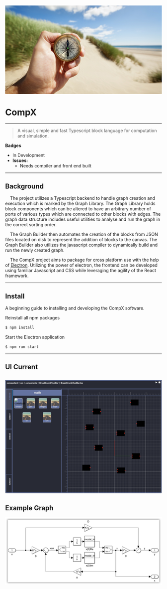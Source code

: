![Banner](resources/banner.jpeg)

# CompX

---

> A visual, simple and fast Typescript block language for computation and simulation.

**Badges**

- In Development
- **Issues:**
  - Needs compiler and front end built

---

## Background

&nbsp;&nbsp;&nbsp;&nbsp;The project utilizes a Typescript backend to handle graph creation and execution which is marked by the Graph Library.  The Graph Library holds block components which can be altered to have an arbitrary number of ports of various types which are connected to other blocks with edges.  The graph data structure includes useful utilities to analyse and run the graph in the correct sorting order.

&nbsp;&nbsp;&nbsp;&nbsp;The Graph Builder then automates the creation of the blocks from JSON files located on disk to represent the addition of blocks to the canvas.  The Graph Builder also utilizes the javascript compiler to dynamically build and run the newly created graph.

&nbsp;&nbsp;&nbsp;&nbsp;The CompX project aims to package for cross platform use with the help of [Electron](https://www.electronjs.org).  Utilizing the power of electron, the frontend can be developed using familiar Javascript and CSS while leveraging the agility of the React framework.

---

## Install

A beginning guide to installing and developing the CompX software.

Reinstall all npm packages

```bash
$ npm install
```

Start the Electron application

```bash
$ npm run start
```

---

## UI Current
![UI Design](resources/ui_design.png)
---

## Example Graph
![Sample Graph](resources/sample_graph.png)
